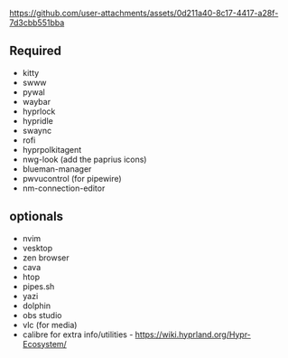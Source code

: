 https://github.com/user-attachments/assets/0d211a40-8c17-4417-a28f-7d3cbb551bba

## Required 
- kitty
- swww
- pywal
- waybar
- hyprlock
- hypridle
- swaync
- rofi
- hyprpolkitagent
- nwg-look (add the paprius icons)
- blueman-manager
- pwvucontrol (for pipewire)
- nm-connection-editor

## optionals
- nvim
- vesktop
- zen browser
- cava
- htop
- pipes.sh
- yazi
- dolphin
- obs studio
- vlc (for media)
- calibre
for extra info/utilities - https://wiki.hyprland.org/Hypr-Ecosystem/
